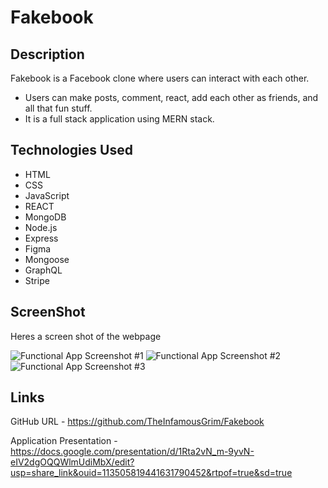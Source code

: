 # Fakebook

## Description

Fakebook is a Facebook clone where users can interact with each other.
 - Users can make posts, comment, react, add each other as friends, and all that fun stuff.
 - It is a full stack application using MERN stack.


## Technologies Used

- HTML
- CSS
- JavaScript
- REACT
- MongoDB
- Node.js
- Express
- Figma
- Mongoose
- GraphQL
- Stripe

## ScreenShot

Heres a screen shot of the webpage

![Functional App Screenshot #1]()
![Functional App Screenshot #2]()
![Functional App Screenshot #3]()

## Links

GitHub URL - https://github.com/TheInfamousGrim/Fakebook

Application Presentation - https://docs.google.com/presentation/d/1Rta2vN_m-9yvN-eIV2dgOQQWlmUdiMbX/edit?usp=share_link&ouid=113505819441631790452&rtpof=true&sd=true
